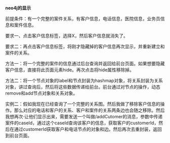 **neo4j的显示**

前提条件：有一个完整的案件关系，有客户信息，电话信息，医院信息，业务员信息和案件信息。

要求一、点击客户信息标签，选择X，然后客户信息就消失了。

要求二：再点击客户信息标签，将刚才隐藏掉的客户信息再次显示，并重新建立和案件的关系。

方法一：将一个完整的案件的信息通过后台查询并返回给前台页面。如果想要隐藏客户信息，直接将此页面元素hide。再次点击将hide属性移除掉。

方法二：将一个节点对象的label和节点封装为hashmap对象，将关系封装为关系对象，讲过查询后，然后将这些数据传递给前台。前台通过对节点的操作，动态remove和add节点对象和关系对象。

实例二：假如我现在已经查询了一个完整的关系图。然后我做了移除客户信息的操作。那么对应的电话和客户的关系、客户和案件的关系两条边也会随之移除。然后我想再次·让他们显示出来，需要发送一个叫做/addCutomer的消息，参数中传递案件的caseId，通过这个caseId查询该客户的信息，获取客户的customerId，然后在通过customerId获取客户和电话节点的对象和边。然后再次去重封装，返回到前台页面。
